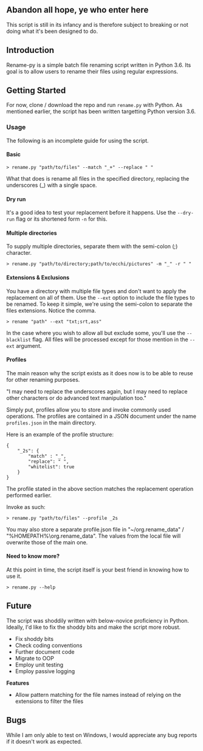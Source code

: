 ## Abandon all hope, ye who enter here

This script is still in its infancy and is therefore subject to breaking or not doing what it's been designed to do.

## Introduction

Rename-py is a simple batch file renaming script written in Python 3.6. Its goal is to allow users to rename their files using regular expressions.

## Getting Started

For now, clone / download the repo and run `rename.py` with Python. As mentioned earlier, the script has been written targetting Python version 3.6.

### Usage

The following is an incomplete guide for using the script.

#### Basic

```
> rename.py "path/to/files" --match "_+" --replace " "
```

What that does is rename all files in the specified directory, replacing the underscores (_) with a single space.

#### Dry run

It's a good idea to test your replacement before it happens. Use the `--dry-run` flag or its shortened form `-n` for this.

#### Multiple directories

To supply multiple directories, separate them with the semi-colon (;) character.

```
> rename.py "path/to/directory;path/to/ecchi/pictures" -m "_" -r " "
```

#### Extensions & Exclusions

You have a directory with multiple file types and don't want to apply the replacement on all of them. Use the `--ext` option to include the file types to be renamed. To keep it simple, we're using the semi-colon to separate the files extensions. Notice the comma.

```
> rename "path" --ext "txt;srt,ass"
```

In the case where you wish to allow all but exclude some, you'll use the `--blacklist` flag. All files will be processed except for those mention in the `--ext` argument.

#### Profiles

The main reason why the script exists as it does now is to be able to reuse for other renaming purposes.

"I may need to replace the underscores again, but I may need to replace other characters or do advanced text manipulation too."

Simply put, profiles allow you to store and invoke commonly used operations. The profiles are contained in a JSON document under the name `profiles.json` in the main directory.

Here is an example of the profile structure:

```
{
    "_2s": {
        "match" : "_",
        "replace": " ",
        "whitelist": true
    }
}
```

The profile stated in the above section matches the replacement operation performed earlier.

Invoke as such:

```
> rename.py "path/to/files" --profile _2s
```

You may also store a separate profile.json file in "~/org.rename\_data" / "%HOMEPATH%\org.rename\_data". The values from the local file will overwrite those of the main one.


#### Need to know more?

At this point in time, the script itself is your best friend in knowing how to use it.

```
> rename.py --help
```

## Future

The script was shoddily written with below-novice proficiency in Python. Ideally, I'd like to fix the shoddy bits and make the script more robust.

* Fix shoddy bits
* Check coding conventions
* Further document code
* Migrate to OOP
* Employ unit testing
* Employ passive logging

**Features**

* Allow pattern matching for the file names instead of relying on the extensions to filter the files

## Bugs

While I am only able to test on Windows, I would appreciate any bug reports if it doesn't work as expected.